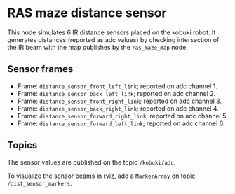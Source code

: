 RAS maze distance sensor 
========================

This node simulates 6 IR distance sensors placed on the kobuki robot. It generates distances (reported as adc values) by checking intersection of the IR beam with the map publishes by the `ras_maze_map` node. 

## Sensor frames

* Frame: `distance_sensor_front_left_link`; reported on adc channel 1.
* Frame: `distance_sensor_back_left_link`; reported on adc channel 2. 
* Frame: `distance_sensor_front_right_link`; reported on adc channel 3. 
* Frame: `distance_sensor_back_right_link`; reported on adc channel 4. 
* Frame: `distance_sensor_forward_right_link`; reported on adc channel 5.
* Frame: `distance_sensor_forward_left_link`; reported on adc channel 6. 

## Topics

The sensor values are published on the topic `/kobuki/adc`.

To visualize the sensor beams in rviz, add a `MarkerArray` on topic `/dist_sensor_markers`. 
